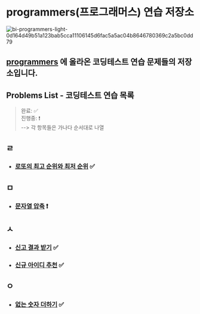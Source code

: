 # programmers(프로그래머스) 연습 저장소

![bi-programmers-light-0d164d49b51a123bab5cca11106145d6fac5a5ac04b8646780369c2a5bc0dd79](https://user-images.githubusercontent.com/99525990/158000578-5175d19a-e6a6-40a1-84e7-3e2d7db32eec.png)

## <a href="https://programmers.co.kr/learn/challenges" target="_blank">programmers</a> 에 올라온 코딩테스트 연습 문제들의 저장소입니다.

## Problems List - 코딩테스트 연습 목록

> 완료: ✅<br>
> 진행중: ❗️<br>
> --> 각 항목들은 가나다 순서대로 나열

## ㄹ

- ### <a href="https://programmers.co.kr/learn/courses/30/lessons/77484" target="_blank" rel="noopener">로또의 최고 순위와 최저 순위</a> ✅

## ㅁ

- ### <a href="https://programmers.co.kr/learn/courses/30/lessons/60057" target="_blank" rel="noopener">문자열 압축</a> ❗️

## ㅅ

- ### <a href="https://programmers.co.kr/learn/courses/30/lessons/92334" target="_blank" rel="noopener">신고 결과 받기</a> ✅
- ### <a href="https://programmers.co.kr/learn/courses/30/lessons/72410" target="_blank" rel="noopener">신규 아이디 추천</a> ✅

## ㅇ

- ### <a href="https://programmers.co.kr/learn/courses/30/lessons/86051" target="_blank" rel="noopener">없는 숫자 더하기</a> ✅
